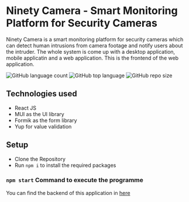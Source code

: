 # Ninety Camera - Smart Monitoring Platform for Security Cameras

Ninety Camera is a smart monitoring platform for security cameras which can detect human intrusions from camera footage and notify users about the intruder. The whole system is come up with a desktop application, mobile applicatin and a web application. This is the frontend of the web application.

![GitHub language count](https://img.shields.io/github/languages/count/Ninety-Camera/web-frontend)
![GitHub top language](https://img.shields.io/github/languages/top/Ninety-Camera/web-frontend)
![GitHub repo size](https://img.shields.io/github/repo-size/Ninety-Camera/web-frontend)

## Technologies used
 - React JS
 - MUI as the UI library
 - Formik as the form library
 - Yup for value validation
 
## Setup
 - Clone the Repository
 - Run `npm i` to install the required packages

### `npm start` Command to execute the programme

You can find the backend of this application in [here](https://github.com/Ninety-Camera/web-backend)
